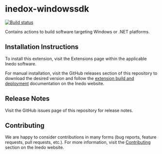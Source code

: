 # inedox-windowssdk

[![Build status](https://ci.appveyor.com/api/projects/status/3avkcbr4od25qhno/branch/master?svg=true)](https://ci.appveyor.com/project/Inedo/inedox-windowssdk/branch/master)

Contains actions to build software targeting Windows or .NET platforms.

## Installation Instructions

To install this extension, visit the Extensions page within the applicable Inedo software.

For manual installation, visit the GitHub releases section of this repository to download the desired version and follow the [extension build and deployment](https://inedo.com/support/documentation/various/inedo-sdk/creating#building-deploying) documentation on the Inedo website.

## Release Notes

Visit the GitHub issues page of this repository for release notes.

## Contributing

We are happy to consider contributions in many forms (bug reports, feature requests, pull requests, etc.). For more information, visit the [Contributing](https://inedo.com/open/contributing) section on the Inedo website.
